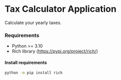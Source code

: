 # Tax Calculator Application

Calculate your yearly taxes.


### Requirements

- Python >= 3.10
- Rich library (https://pypi.org/project/rich/)


#### Install requirements

```sh
python -m pip install rich
```
